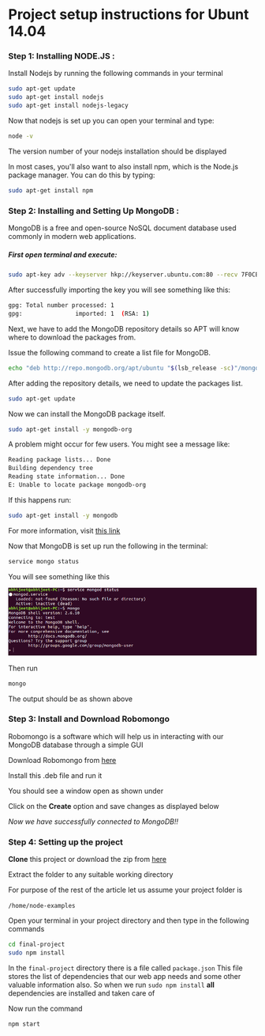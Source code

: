 # Project setup instructions for Ubunt 14.04

### Step 1: Installing NODE.JS :

Install Nodejs by running the following commands in your terminal

```sh
sudo apt-get update
sudo apt-get install nodejs
sudo apt-get install nodejs-legacy
```

Now that nodejs is set up you can open your terminal and type:
```sh
node -v
```
The version number of your nodejs installation should be displayed

In most cases, you'll also want to also install npm, which is the Node.js package manager. You can do this by typing:

```sh
sudo apt-get install npm
```

### Step 2: Installing and Setting Up MongoDB :

MongoDB is a free and open-source NoSQL document database used commonly in modern web applications.

##### First open terminal and execute:

```sh
sudo apt-key adv --keyserver hkp://keyserver.ubuntu.com:80 --recv 7F0CEB10
```

After successfully importing the key you will see something like this:

```sh
gpg: Total number processed: 1
gpg:               imported: 1  (RSA: 1)
````


Next, we have to add the MongoDB repository details so APT will know where to download the packages from.

Issue the following command to create a list file for MongoDB.

```sh
echo "deb http://repo.mongodb.org/apt/ubuntu "$(lsb_release -sc)"/mongodb-org/3.0 multiverse" | sudo tee /etc/apt/sources.list.d/mongodb-org-3.0.list
```

After adding the repository details, we need to update the packages list.

```sh
sudo apt-get update
```

Now we can install the MongoDB package itself.

```sh
sudo apt-get install -y mongodb-org
```

A problem might occur for few users. You might see a message like:

```sh
Reading package lists... Done
Building dependency tree
Reading state information... Done
E: Unable to locate package mongodb-org
```

If this happens run:

```sh
sudo apt-get install -y mongodb
```
For more information, visit [this link](http://stackoverflow.com/questions/28945921/e-unable-to-locate-package-mongodb-org)

Now that MongoDB is set up run the following in the terminal:

```sh
service mongo status
```

You will see something like this

![](mongo.png)

Then run
```sh
mongo
```

The output should be as shown above


### Step 3: Install and Download Robomongo

Robomongo is a software which will help us in interacting with our MongoDB database through a simple GUI

Download Robomongo from [here](https://download.robomongo.org/0.8.5/linux/robomongo-0.8.5-x86_64.deb)

Install this .deb file and run it

You should see a window open as shown under



Click on the **Create** option and save changes as displayed below

_Now we have successfully connected to MongoDB!!_

### Step 4: Setting up the project

**Clone** this project or download the zip from [here](https://github.com/ShaunakSen/node_examples/archive/master.zip)

Extract the folder to any suitable working directory

For purpose of the rest of the article let us assume your project folder is

`/home/node-examples`

Open your terminal in your project directory and then type in the following commands

```sh
cd final-project
sudo npm install
```

In the `final-project` directory there is a file called `package.json`
This file stores the list of dependencies that our web app needs and some other valuable information also.
So when we run `sudo npm install`  **all** dependencies are installed and taken care of

Now run the command
```sh
npm start
```








